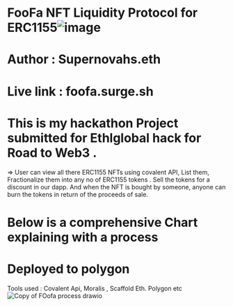 # FooFa NFT Liquidity Protocol for ERC1155![image](https://user-images.githubusercontent.com/91280922/159865752-1de82de0-30ad-444f-8ec7-b2f9a031d984.png)

# Author : Supernovahs.eth

# Live link : foofa.surge.sh

# This is my hackathon Project submitted for Ethlglobal hack for Road to Web3 . 
=> User can view all there ERC1155 NFTs using covalent API, List them, Fractionalize them into any no of ERC1155 tokens . Sell the tokens for a discount in our dapp. And when the NFT is bought by someone, anyone can burn the tokens in return of the proceeds of sale.

# Below is a comprehensive Chart explaining with a process

# Deployed to polygon

Tools used :
Covalent Api, Moralis , Scaffold Eth. Polygon etc
![Copy of FOofa process drawio](https://user-images.githubusercontent.com/91280922/159865716-62e70052-2a39-40d6-83fc-28a8abdc032b.png)
